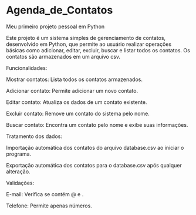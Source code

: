 # Agenda_de_Contatos
Meu primeiro projeto pessoal em Python

Este projeto é um sistema simples de gerenciamento de contatos, desenvolvido em Python, que permite ao usuário realizar operações básicas como adicionar, editar, excluir, buscar e listar todos os contatos. Os contatos são armazenados em um arquivo csv.

Funcionalidades:

Mostrar contatos: Lista todos os contatos armazenados.

Adicionar contato: Permite adicionar um novo contato.

Editar contato: Atualiza os dados de um contato existente.

Excluir contato: Remove um contato do sistema pelo nome.

Buscar contato: Encontra um contato pelo nome e exibe suas informações.


Tratamento dos dados:

Importação automática dos contatos do arquivo database.csv ao iniciar o programa.

Exportação automática dos contatos para o database.csv após qualquer alteração.


Validações:

E-mail: Verifica se contém @ e .

Telefone: Permite apenas números.
